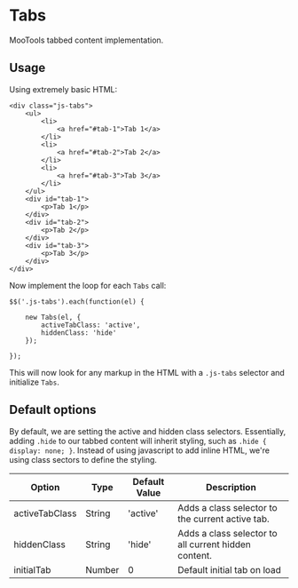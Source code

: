# Tabs

MooTools tabbed content implementation.


## Usage

Using extremely basic HTML:

````
<div class="js-tabs">
	<ul>
		<li>
			<a href="#tab-1">Tab 1</a>
		</li>
		<li>
			<a href="#tab-2">Tab 2</a>
		</li>
		<li>
			<a href="#tab-3">Tab 3</a>
		</li>
	</ul>
	<div id="tab-1">
		<p>Tab 1</p>
	</div>
	<div id="tab-2">
		<p>Tab 2</p>
	</div>
	<div id="tab-3">
		<p>Tab 3</p>
	</div>
</div>
````

Now implement the loop for each `Tabs` call:

````
$$('.js-tabs').each(function(el) {

	new Tabs(el, { 
		activeTabClass: 'active', 
		hiddenClass: 'hide' 
	});

});
````

This will now look for any markup in the HTML with a `.js-tabs` selector and initialize `Tabs`.


## Default options

By default, we are setting the active and hidden class selectors. Essentially, adding `.hide` to our tabbed content will inherit styling, such as `.hide { display: none; }`. Instead of using javascript to add inline HTML, we're using class sectors to define the styling. 

| Option  			| Type   	| Default Value		| Description		|
|---	    		|---	    |---	 			|---    			|
| activeTabClass  	| String   	| 'active'			| Adds a class selector to the current active tab. |
| hiddenClass  		| String  	| 'hide'			| Adds a class selector to all current hidden content. 		|
| initialTab  		| Number  	| 0					| Default initial tab on load |